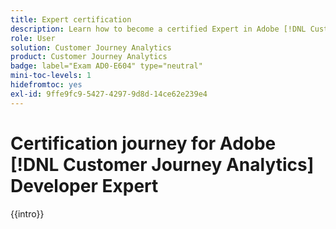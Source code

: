 ```yaml
---
title: Expert certification
description: Learn how to become a certified Expert in Adobe [!DNL Customer Journey Analytics]
role: User
solution: Customer Journey Analytics
product: Customer Journey Analytics
badge: label="Exam AD0-E604" type="neutral"
mini-toc-levels: 1
hidefromtoc: yes
exl-id: 9ffe9fc9-5427-4297-9d8d-14ce62e239e4
---
```

# Certification journey for Adobe [!DNL Customer Journey Analytics] Developer Expert

{{intro}}

<!-- 

## Exam details {#exam-details}
  
* Level: Expert (1-3 years' experience)
* Passing Score: 33/50
* Time: 100 mins
* Delivery: Online proctored (requires camera access)
* Available languages: English
* Cost: $225 (global) / $150 (India)
* Exam ID: AD0-E604

{{questions}}

-->
